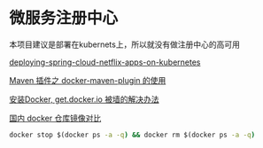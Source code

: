 微服务注册中心
====
本项目建议是部署在kubernets上，所以就没有做注册中心的高可用

[deploying-spring-cloud-netflix-apps-on-kubernetes](https://luizkowalski.net/deploying-spring-cloud-netflix-apps-on-kubernetes/)


[Maven 插件之 docker-maven-plugin 的使用](https://blog.csdn.net/aixiaoyang168/article/details/77453974)

[安装Docker, get.docker.io 被墙的解决办法](https://blog.csdn.net/sunshingheavy/article/details/53868244)

[国内 docker 仓库镜像对比](https://ieevee.com/tech/2016/09/28/docker-mirror.html#%E9%80%89%E6%8B%A9%E4%BA%8Cdaocloud)


```cmd
docker stop $(docker ps -a -q) && docker rm $(docker ps -a -q)
```




